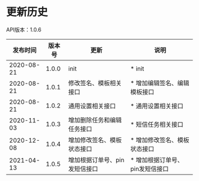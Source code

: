 # 更新历史 #
API版本：1.0.6

|发布时间|版本号|更新|说明|
|---|---|---|---|
|2020-08-21   |1.0.0   |init       | * init
|2020-08-21   |1.0.1   |修改签名、模板相关接口       | * 增加编辑签名、编辑模板接口
|2020-08-21   |1.0.2   |通用设置相关接口       | * 通用设置相关接口
|2020-11-03   |1.0.3   |增加删除任务和编辑任务接口       | * 短信任务相关接口
|2020-12-08   |1.0.4   |增加修改签名、模板状态接口       | * 增加修改签名、模板状态接口 
|2021-04-13   |1.0.5   |增加根据订单号、pin发短信接口       | * 增加根据订单号、pin发短信接口 
